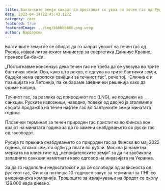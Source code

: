 ```yaml
---
title: Балтичките земји сакаат да престанат со увоз на течен гас од Русија
date: 2023-04-14T22:45:43.127Z
category: свет
featured: true
featuredImage: ../img/bbbbbb666.png.webp
author: Вардарски
---
```


Балтичките земји ќе се обидат да го запрат увозот на течен гас од Русија, изјави литванскиот министер за енергетика Даиниус Кравис, пренесе Би-би-си.

„Постигнавме консензус дека течен гас не треба да се увезува во трите балтички земји. Ова, како што реков, е одлука на трите балтички земји, бидејќи нема европски санкции за течниот гас“, рече тој. -Слична е и позицијата на Летонија, па ќе бараме заеднички решенија како да одиме напред.

Течниот гас, за разлика од природниот гас (LNG), не подлежи на санкции. Руските извозници, наводно, повеќе од двојно ја зголемиле својата продажба на течен нафтен гас во балтичките земји минатата година.

Пловечки терминал за течен природен гас пристигна во Финска кон крајот на минатата година за да го замени снабдувањето со руски гас од гасоводот.

Русија го прекина снабдувањето со природен гас за Финска во мај 2022 година, откако земјата одби да плати во рубли. Москва ја наметна мерката на клиентите од „непријателските земји“ за да ги заобиколи западните санкции наметнати како одговор на инвазијата на Украина.

За да го надополни недостатокот и да се ослободи од зависноста од рускиот гас, Финска потпиша 10-годишен закуп за терминал за ЛНГ со американска компанија. Трошоците за изнајмување на бродот се околу 126.000 евра дневно.

